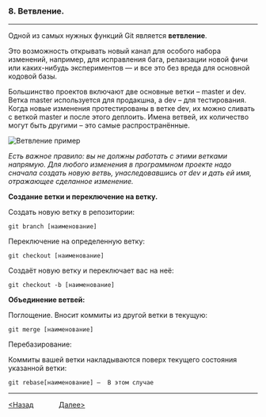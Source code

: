 ### 8. Ветвление. 

---
Одной из самых нужных функций Git является __ветвление__.

Это возможность открывать новый канал для особого набора изменений, например, для исправления бага, релаизации новой фичи или каких-нибудь экспериментов — и все это без вреда для основной кодовой базы.

Большинство проектов включают две основные ветки – master и dev. Ветка master используется для продакшна, а dev – для тестирования. Когда новые изменения протестированы в ветке dev, их можно сливать с веткой master и после этого деплоить. Имена ветвей, их количество могут быть другими – это самые распространённые.


![Ветвление пример](https://miro.medium.com/max/1200/1*u1YXVZAhtXqj8O6f63xtCA.png)

_Есть важное правило: вы не должны работать с этими ветками напрямую. Для любого изменения в программном проекте надо сначала создать новую ветвь, унаследовавшись от dev и дать ей имя, отражающее сделанное изменение._

__Создание ветки и переключение на ветку.__

Создать новую ветку в репозитории:
~~~
git branch [наименование]  
~~~
Переключение на определенную ветку:
 ~~~
 git checkout [наименование]
 ~~~
Создаёт новую ветку и переключает вас на неё:
~~~
git checkout -b [наименование] 
~~~

__Объединение ветвей:__

Поглощение. Вносит коммиты из другой ветки в текущую:
~~~
git merge [наименование] 
~~~

Перебазирование: 

Коммиты вашей ветки накладываются поверх текущего состояния указанной ветки:
~~~
git rebase[наименование] —  В этом случае 
~~~


---

[<Назад](./7.md) &nbsp; &nbsp; &nbsp; &nbsp; &nbsp; &nbsp; [Далее>](./9.md)